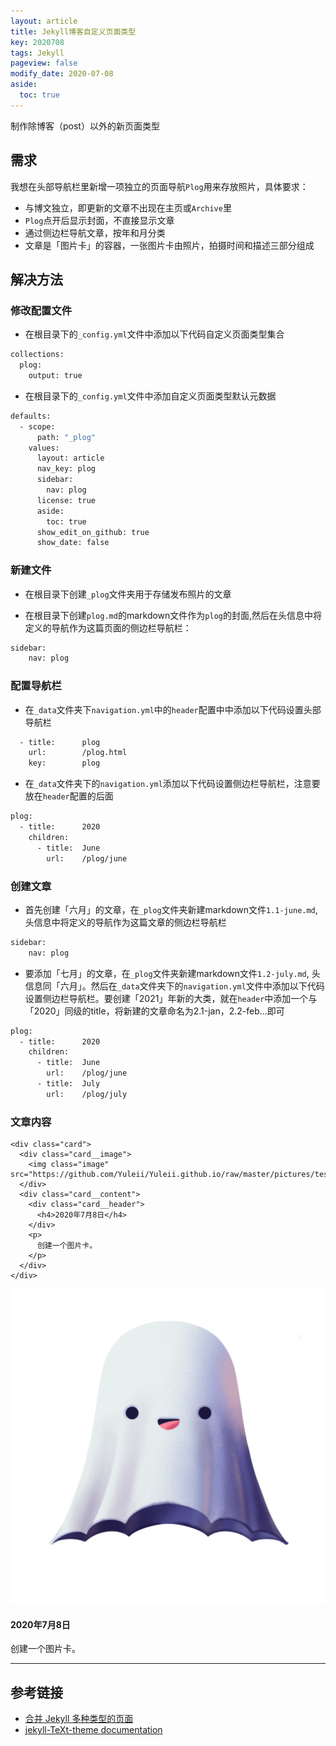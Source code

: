 ```yaml
---
layout: article
title: Jekyll博客自定义页面类型
key: 2020708
tags: Jekyll
pageview: false
modify_date: 2020-07-08
aside:
  toc: true
---
```


制作除博客（post）以外的新页面类型

<!--more-->

## 需求
我想在头部导航栏里新增一项独立的页面导航`Plog`用来存放照片，具体要求：
- 与博文独立，即更新的文章不出现在主页或`Archive`里
- `Plog`点开后显示封面，不直接显示文章
- 通过侧边栏导航文章，按年和月分类
- 文章是「图片卡」的容器，一张图片卡由照片，拍摄时间和描述三部分组成


## 解决方法


### 修改配置文件

- 在根目录下的`_config.yml`文件中添加以下代码自定义页面类型集合

```bash
collections:
  plog:
    output: true
```

- 在根目录下的`_config.yml`文件中添加自定义页面类型默认元数据

```bash
defaults:
  - scope:
      path: "_plog"
    values:
      layout: article
      nav_key: plog
      sidebar:
        nav: plog
      license: true
      aside:
        toc: true
      show_edit_on_github: true
      show_date: false
```

### 新建文件

- 在根目录下创建`_plog`文件夹用于存储发布照片的文章

- 在根目录下创建`plog.md`的markdown文件作为`plog`的封面,然后在头信息中将定义的导航作为这篇页面的侧边栏导航栏：

```bash
sidebar:
    nav: plog
```

### 配置导航栏

- 在`_data`文件夹下`navigation.yml`中的`header`配置中中添加以下代码设置头部导航栏

```bash
  - title:      plog
    url:        /plog.html
    key:        plog
```

- 在`_data`文件夹下的`navigation.yml`添加以下代码设置侧边栏导航栏，注意要放在`header`配置的后面

```bash
plog:
  - title:      2020
    children:
      - title:  June
        url:    /plog/june
```

### 创建文章

- 首先创建「六月」的文章，在`_plog`文件夹新建markdown文件`1.1-june.md`, 头信息中将定义的导航作为这篇文章的侧边栏导航栏

```bash
sidebar:
    nav: plog
```

- 要添加「七月」的文章，在`_plog`文件夹新建markdown文件`1.2-july.md`, 头信息同「六月」。然后在`_data`文件夹下的`navigation.yml`文件中添加以下代码设置侧边栏导航栏。要创建「2021」年新的大类，就在`header`中添加一个与「2020」同级的title，将新建的文章命名为2.1-jan，2.2-feb...即可

```bash
plog:
  - title:      2020
    children:
      - title:  June
        url:    /plog/june
      - title:  July
        url:    /plog/july
```

### 文章内容

```
<div class="card">
  <div class="card__image">
    <img class="image" src="https://github.com/Yuleii/Yuleii.github.io/raw/master/pictures/test.PNG"/>
  </div>
  <div class="card__content">
    <div class="card__header">
      <h4>2020年7月8日</h4>
    </div>
    <p>
      创建一个图片卡。
    </p>
  </div>
</div>
```

<div class="card">
  <div class="card__image">
    <img class="image" src="https://github.com/Yuleii/Yuleii.github.io/raw/master/pictures/test.PNG"/>
  </div>
  <div class="card__content">
    <div class="card__header">
      <h4>2020年7月8日</h4>
    </div>
    <p>
      创建一个图片卡。
    </p>
  </div>
</div>


* * *

## 参考链接

- [合并 Jekyll 多种类型的页面](https://blog.walterlv.com/post/jekyll/jekyll-concat.html)
- [jekyll-TeXt-theme documentation](https://tianqi.name/jekyll-TeXt-theme/docs/en/card)


